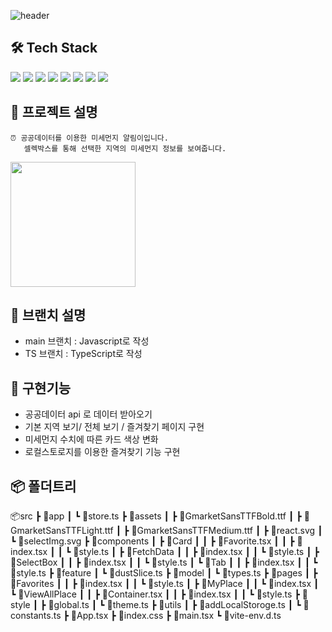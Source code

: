 ![header](https://capsule-render.vercel.app/api?type=waving&text=미세먼지알림이&color=auto&height=250&animation=scaleIn)

## 🛠 Tech Stack

<img src="https://img.shields.io/badge/REACT-61DAFB?style=for-the-badge&logo=React&logoColor=white"/> 
<img src="https://img.shields.io/badge/REDUX-764ABC?style=for-the-badge&logo=Redux&logoColor=white"/>
<img src="https://img.shields.io/badge/STYLED-COMPONENTS-DB7093?style=for-the-badge&logo=styled-components&logoColor=white"/>
<img src="https://img.shields.io/badge/VITE-646CFF?style=for-the-badge&logo=Vite&logoColor=white"/>
<img src="https://img.shields.io/badge/ReactRouter-F7DF1E?style=for-the-badge&logo=redux&logoColor=white"/>
<img src="https://img.shields.io/badge/javascript-red?style=for-the-badge&logo=javascript&logoColor=white"/>
<img src="https://img.shields.io/badge/typescript-3178C6?style=for-the-badge&logo=typescript&logoColor=white">
<img src="https://img.shields.io/badge/HTML5-008000?style=for-the-badge&logo=HTML5&logoColor=#E34F26"/>

## 📗 프로젝트 설명

```
⏰ 공공데이터를 이용한 미세먼지 알림이입니다.
   셀렉박스를 통해 선택한 지역의 미세먼지 정보를 보여줍니다.
```

<a href='https://ifh.cc/v-m1W6Nr' target='_blank'><img src='https://ifh.cc/g/m1W6Nr.gif' border='0' width="200"></a>

## 📎 브랜치 설명

- main 브랜치 : Javascript로 작성
- TS 브랜치 : TypeScript로 작성

## 📌 구현기능

- 공공데이터 api 로 데이터 받아오기
- 기본 지역 보기/ 전체 보기 / 즐겨찾기 페이지 구현
- 미세먼지 수치에 따른 카드 색상 변화
- 로컬스토로지를 이용한 즐겨찾기 기능 구현

## 📦 폴더트리

📦src
┣ 📂app
┃ ┗ 📜store.ts
┣ 📂assets
┃ ┣ 📜GmarketSansTTFBold.ttf
┃ ┣ 📜GmarketSansTTFLight.ttf
┃ ┣ 📜GmarketSansTTFMedium.ttf
┃ ┣ 📜react.svg
┃ ┗ 📜selectImg.svg
┣ 📂components
┃ ┣ 📂Card
┃ ┃ ┣ 📜Favorite.tsx
┃ ┃ ┣ 📜index.tsx
┃ ┃ ┗ 📜style.ts
┃ ┣ 📂FetchData
┃ ┃ ┣ 📜index.tsx
┃ ┃ ┗ 📜style.ts
┃ ┣ 📂SelectBox
┃ ┃ ┣ 📜index.tsx
┃ ┃ ┗ 📜style.ts
┃ ┗ 📂Tab
┃ ┃ ┣ 📜index.tsx
┃ ┃ ┗ 📜style.ts
┣ 📂feature
┃ ┗ 📜dustSlice.ts
┣ 📂model
┃ ┗ 📜types.ts
┣ 📂pages
┃ ┣ 📂Favorites
┃ ┃ ┣ 📜index.tsx
┃ ┃ ┗ 📜style.ts
┃ ┣ 📂MyPlace
┃ ┃ ┗ 📜index.tsx
┃ ┗ 📂ViewAllPlace
┃ ┃ ┣ 📜Container.tsx
┃ ┃ ┣ 📜index.tsx
┃ ┃ ┗ 📜style.ts
┣ 📂style
┃ ┣ 📜global.ts
┃ ┗ 📜theme.ts
┣ 📂utils
┃ ┣ 📜addLocalStoroge.ts
┃ ┗ 📜constants.ts
┣ 📜App.tsx
┣ 📜index.css
┣ 📜main.tsx
┗ 📜vite-env.d.ts
